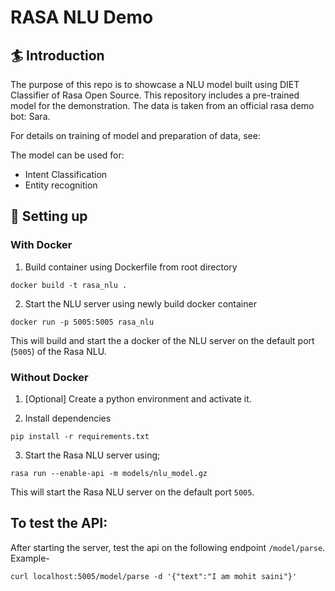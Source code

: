 # RASA NLU Demo

## :surfer: Introduction
The purpose of this repo is to showcase a NLU model built using DIET  Classifier of Rasa Open Source. This repository includes a pre-trained model for the demonstration. The data is taken from an official rasa demo bot: Sara.

For details on training of model and preparation of data, see: 

The model can be used for:
- Intent Classification
- Entity recognition


## 👷‍ Setting up

### With Docker

1. Build container using Dockerfile from root directory

```
docker build -t rasa_nlu .
```
2. Start the NLU server using newly build docker container
```
docker run -p 5005:5005 rasa_nlu
```

This will build and start the a docker of the NLU server on the default port (`5005`) of the Rasa NLU.

### Without Docker
1. [Optional] Create a python environment and activate it.

2. Install dependencies
```
pip install -r requirements.txt
```

3. Start the Rasa NLU server using;
```
rasa run --enable-api -m models/nlu_model.gz
```
This will start the Rasa NLU server on the default port `5005`.

## To test the API:

After starting the server, test the api on the following endpoint `/model/parse`. Example-

```
curl localhost:5005/model/parse -d '{"text":"I am mohit saini"}'
```

